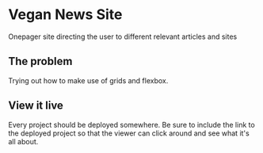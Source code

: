 # Vegan News Site

Onepager site directing the user to different relevant articles and sites

## The problem

Trying out how to make use of grids and flexbox. 

## View it live
Every project should be deployed somewhere. Be sure to include the link to the deployed project so that the viewer can click around and see what it's all about.
